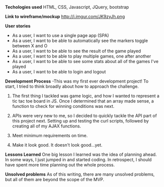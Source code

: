 **Techologies used**
HTML, CSS, Javascript, JQuery, bootstrap

**Link to wireframe/mockup** http://i.imgur.com/JK9zyJh.png

**User stories**
- As a user, I want to use a single page app (SPA)
- As a user, I want to be able to automatically see the markers toggle between X and O
- As a user, I want to be able to see the result of the game played
- As a user, I want to be able to play multiple games, one after another
- As a user, I want to be able to see some stats about all of the games I've played
- As a user, I want to be able to login and logout

**Development Process**
-This was my first ever development project!  To start, I tried to think broadly about how to approach the challenge.

1.  The first thing I tackled was game logic, and how I wanted to represent a tic tac toe board in JS.  Once I determined that an array made sense, a function to check for winning conditions was next.

2.  APIs were very new to me, so I decided to quickly tackle the API part of this project next.  Setting up and testing the curl scripts, followed by creating all of my AJAX functions.

3.  Meet minimum requirements on time.

4.  Make it look good.  It doesn't look good...yet.

**Lessons Learned**
One big lesson I learned was the idea of planning ahead.  In some ways, I just jumped in and started coding.  In retrospect, I should have spent more time planning out the whole process.

**Unsolved problems**
As of this writing, there are many unsolved problems, but all of them are beyond the scope of the MVP. 
